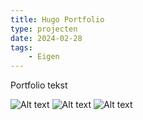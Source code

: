 ```yaml
---
title: Hugo Portfolio
type: projecten
date: 2024-02-28
tags: 
    - Eigen
---
```


Portfolio tekst

![Alt text](/images/hugo-portfolio.png)
![Alt text](/images/hugo-portfolio-1.png)
![Alt text](/images/hugo-portfolio-2.png)
